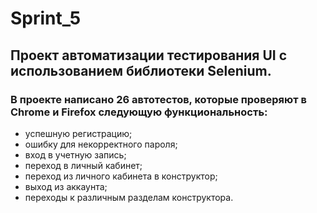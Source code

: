 # Sprint_5
## Проект автоматизации тестирования UI с использованием библиотеки Selenium.
### В проекте написано 26 автотестов, которые проверяют в Chrome и Firefox следующую функциональность:
- успешную регистрацию;
- ошибку для некорректного пароля;
- вход в учетную запись;
- переход в личный кабинет;
- переход из личного кабинета в конструктор;
- выход из аккаунта;
- переходы к различным разделам конструктора.
